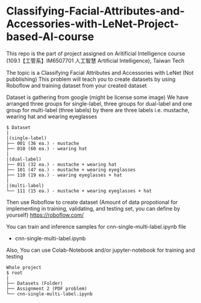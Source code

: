 # Classifying-Facial-Attributes-and-Accessories-with-LeNet-Project-based-AI-course

This repo is the part of project assigned on Aritificial Intelligence course (109.1【工管系】IM6507701 人工智慧 Artificial Intelligence), Taiwan Tech

The topic is a Classifying Facial Attributes and Accessories with LeNet (Not pubblishing)
This problem will teach you to create datasets by using Roboflow and training dataset from your created dataset

Dataset is gathering from google (might be license some image)
We have arranged three groups for single-label, three groups for dual-label and one group for multi-label (three labels)
by there are three labels i.e. mustache, wearing hat and wearing eyeglasses

```
$ Dataset
|
|(single-label)
├── 001 (36 ea.) - mustache
├── 010 (60 ea.) - wearing hat
|
|(dual-label)
├── 011 (32 ea.) - mustache + wearing hat
├── 101 (47 ea.) - mustache + wearing eyeglasses
├── 110 (19 ea.) - wearing eyeglasses + hat
|
|(multi-label)
└── 111 (15 ea.) - mustache + wearing eyeglasses + hat
```

Then use Roboflow to create dataset (Amount of data propotional for implementing in training, validating, and testing set, you can define by yourself)
https://roboflow.com/

You can train and inference samples for cnn-single-multi-label.ipynb file
-  cnn-single-multi-label.ipynb

Also, You can use Colab-Notebook and/or jupyter-notebook for training and testing

```
Whole project
$ root
|
├── Datasets (Folder)
├── Assignment 2 (PDF problem)
└── cnn-single-multi-label.ipynb
```
